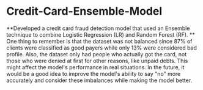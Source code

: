 # Credit-Card-Ensemble-Model
**Developed a credit card fraud detection model that used an Ensemble technique to combine Logistic Regression (LR) and Random Forest (RF). **
One thing to remember is that the dataset was not balanced since 87% of clients were classified as good payers while only 13% were considered bad profile.
Also, the dataset only had people who actually got the card, not those who were denied at first for other reasons, like unpaid debts. 
This might affect the model's performance in real situations. 
In the future, it would be a good idea to improve the model's ability to say "no" more accurately and consider these imbalances while making the model better.
